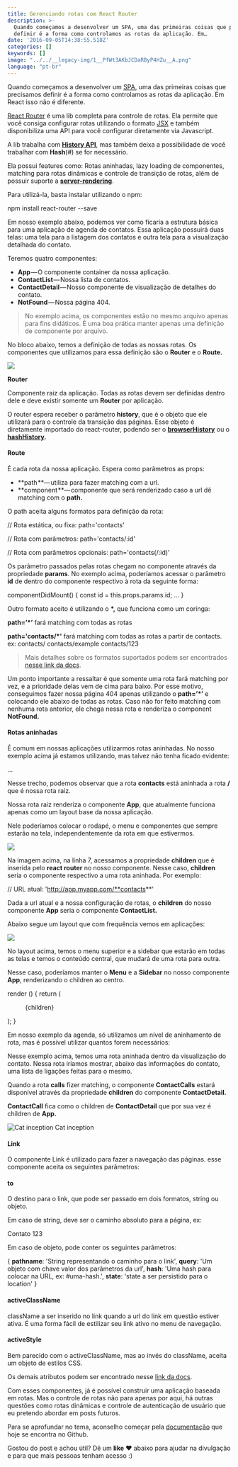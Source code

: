 ```yaml
---
title: Gerenciando rotas com React Router
description: >-
  Quando começamos a desenvolver um SPA, uma das primeiras coisas que precisamos
  definir é a forma como controlamos as rotas da aplicação. Em…
date: '2016-09-05T14:38:55.518Z'
categories: []
keywords: []
image: "../../__legacy-img/1__PfWt3AKbJCDaRByP4HZu__A.png"
language: "pt-br"
---
```


Quando começamos a desenvolver um [SPA](https://en.wikipedia.org/wiki/Single-page_application), uma das primeiras coisas que precisamos definir é a forma como controlamos as rotas da aplicação. Em React isso não é diferente.

[React Router](https://github.com/reactjs/react-router) é uma lib completa para controle de rotas. Ela permite que você consiga configurar rotas utilizando o formato [JSX](https://facebook.github.io/react/docs/jsx-in-depth.html) e também disponibiliza uma API para você configurar diretamente via Javascript.

A lib trabalha com [**History API**](https://developer.mozilla.org/pt-br/docs/Web/API/History), mas também deixa a possibilidade de você trabalhar com **Hash**(#) se for necessário.

Ela possui features como: Rotas aninhadas, lazy loading de componentes, matching para rotas dinâmicas e controle de transição de rotas, além de possuir suporte a [**server-rendering**](https://facebook.github.io/react/docs/environments.html).

Para utilizá-la, basta instalar utilizando o npm:

npm install react-router --save

Em nosso exemplo abaixo, podemos ver como ficaria a estrutura básica para uma aplicação de agenda de contatos. Essa aplicação possuirá duas telas: uma tela para a listagem dos contatos e outra tela para a visualização detalhada do contato.

Teremos quatro componentes:

*   **App** — O componente container da nossa aplicação.
*   **ContactList** — Nossa lista de contatos.
*   **ContactDetail** — Nosso componente de visualização de detalhes do contato.
*   **NotFound** — Nossa página 404.

> No exemplo acima, os componentes estão no mesmo arquivo apenas para fins didáticos. É uma boa prática manter apenas uma definição de componente por arquivo.

No bloco abaixo, temos a definição de todas as nossas rotas. Os componentes que utilizamos para essa definição são o **Router** e o **Route.**

![](../__legacy-img/1__GrvQBNGGAGXLtXkOWtUVOA.png)

**Router**

Componente raiz da aplicação. Todas as rotas devem ser definidas dentro dele e deve existir somente um **Router** por aplicação.

O router espera receber o parâmetro **history**, que é o objeto que ele utilizará para o controle da transição das páginas. Esse objeto é diretamente importado do react-router, podendo ser o [**browserHistory**](https://github.com/reactjs/react-router/blob/master/docs/API.md#browserhistory)  ou o [**hashHistory**](https://github.com/reactjs/react-router/blob/master/docs/API.md#hashhistory)**.**

#### **Route**

É cada rota da nossa aplicação. Espera como parâmetros as props:

*   **path **— utiliza para fazer matching com a url.
*   **component **— componente que será renderizado caso a url dê matching com o **path.**

O path aceita alguns formatos para definição da rota:

// Rota estática, ou fixa:
path='contacts'

// Rota com parâmetros:
path='contacts/:id'

// Rota com parâmetros opcionais:
path='contacts(/:id)'

Os parâmetro passados pelas rotas chegam no componente através da propriedade **params**. No exemplo acima, poderíamos acessar o parâmetro **id** de dentro do componente respectivo à rota da seguinte forma:

componentDidMount() {
  const id = this.props.params.id;
  ...
}

Outro formato aceito é utilizando o **\*,** que funciona como um coringa:

**path=’\*’**
fará matching com todas as rotas

**path='contacts/\*'**
fará matching com todas as rotas a partir de contacts.
ex:
 contacts/
 contacts/example
 contacts/123

> Mais detalhes sobre os formatos suportados podem ser encontrados [nesse link da docs](https://github.com/reactjs/react-router/blob/master/docs/guides/RouteMatching.md).

Um ponto importante a ressaltar é que somente uma rota fará matching por vez, e a prioridade delas vem de cima para baixo. Por esse motivo, conseguimos fazer nossa página 404 apenas utilizando o **path=’\*’** e colocando ele abaixo de todas as rotas. Caso não for feito matching com nenhuma rota anterior, ele chega nessa rota e renderiza o component **NotFound.**

#### **Rotas aninhadas**

É comum em nossas aplicações utilizarmos rotas aninhadas. No nosso exemplo acima já estamos utilizando, mas talvez não tenha ficado evidente:

<Route path='**/**' component={App}>
  <Route path='**contacts**' component={ContactList} />
  ...
</Route>

Nesse trecho, podemos observar que a rota **contacts** está aninhada a rota **/** que é nossa rota raiz.

Nossa rota raiz renderiza o componente **App**, que atualmente funciona apenas como um layout base da nossa aplicação.

Nele poderíamos colocar o rodapé, o menu e componentes que sempre estarão na tela, independentemente da rota em que estivermos.

![](../__legacy-img/1__xgvUUvGHlGqlj1s2vOknHQ.png)

Na imagem acima, na linha 7, acessamos a propriedade **children** que é inserida pelo **react router** no nosso componente. Nesse caso, **children** seria o componente respectivo a uma rota aninhada. Por exemplo:

// URL atual: 'http://app.myapp.com/**contacts**'

<Route path='**/**' component={App}>
  <Route path='**contacts**' component={**ContactList**} />
  <Route path='contacts/:id' component={ContactDetail} />
</Route>

Dada a url atual e a nossa configuração de rotas, o **children** do nosso componente **App** seria o componente **ContactList.**

Abaixo segue um layout que com frequência vemos em aplicações:

![](../__legacy-img/1__U6i9FxBP9xFOmtCyv__XHvw.png)

No layout acima, temos o menu superior e a sidebar que estarão em todas as telas e temos o conteúdo central, que mudará de uma rota para outra.

Nesse caso, poderíamos manter o **Menu** e a **Sidebar** no nosso componente **App**, renderizando o children ao centro.

render () {
  return (
    <div>
      <Menu />
      <Sidebar />
      <section className='content-wrapper'>
        {children}
      </section>
    </div>
  );
}

Em nosso exemplo da agenda, só utilizamos um nível de aninhamento de rota, mas é possível utilizar quantos forem necessários:

<Route path='/' component={App}>
  <Route path='contacts' component={ContactList} />
  <Route path='contacts:id' component={**ContactDetail**}>
    <Route path='**calls**' component={**ContactCalls**} />
  </Route>
</Route>

Nesse exemplo acima, temos uma rota aninhada dentro da visualização do contato. Nessa rota iríamos mostrar, abaixo das informações do contato, uma lista de ligações feitas para o mesmo.

Quando a rota **calls** fizer matching, o componente **ContactCalls** estará disponível através da propriedade **children** do componente **ContactDetail.**

**ContactCall** fica como o children de **ContactDetail** que por sua vez é children de **App.**

![Cat inception](../__legacy-img/1__7tUAfXw6SY4g6T61X9axRw.gif)
Cat inception

#### Link

O componente Link é utilizado para fazer a navegação das páginas. esse componente aceita os seguintes parâmetros:

#### **to**

O destino para o link, que pode ser passado em dois formatos, string ou objeto.

Em caso de string, deve ser o caminho absoluto para a página, ex:

<Link to='**/contacts/123**'>Contato 123</Link>

Em caso de objeto, pode conter os seguintes parâmetros:

{
  **pathname**: 'String representando o caminho para o link',
  **query**: 'Um objeto com chave valor dos parâmetros da url',
  **hash**: 'Uma hash para colocar na URL, ex: #uma-hash.',
  **state**: 'state a ser persistido para o location'
}

#### **activeClassName**

className a ser inserido no link quando a url do link em questão estiver ativa. É uma forma fácil de estilizar seu link ativo no menu de navegação.

#### activeStyle

Bem parecido com o activeClassName, mas ao invés do className, aceita um objeto de estilos CSS.

Os demais atributos podem ser encontrado nesse [link da docs](https://github.com/reactjs/react-router/blob/master/docs/API.md#link).

Com esses componentes, já é possível construir uma aplicação baseada em rotas. Mas o controle de rotas não para apenas por aqui, há outras questões como rotas dinâmicas e controle de autenticação de usuário que eu pretendo abordar em posts futuros.

Para se aprofundar no tema, aconselho começar pela [documentação](https://github.com/reactjs/react-router) que hoje se encontra no Github.

Gostou do post e achou útil? Dê um **like** ❤️ abaixo para ajudar na divulgação e para que mais pessoas tenham acesso :)
